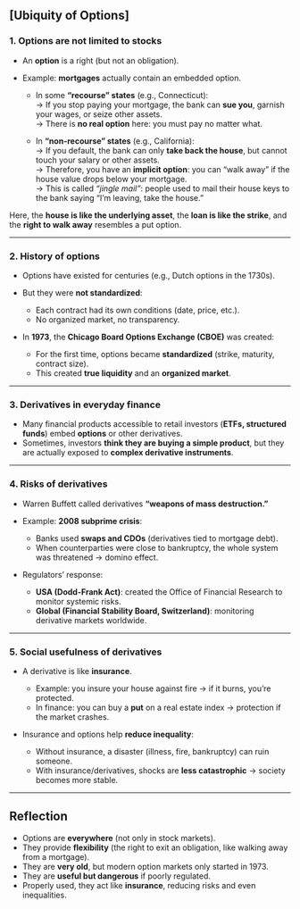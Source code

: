 ## [Ubiquity of Options]

### 1. Options are not limited to stocks

* An **option** is a right (but not an obligation).
* Example: **mortgages** actually contain an embedded option.

  * In some **“recourse” states** (e.g., Connecticut):  
    → If you stop paying your mortgage, the bank can **sue you**, garnish your wages, or seize other assets.  
    → There is **no real option** here: you must pay no matter what.  

  * In **“non-recourse” states** (e.g., California):  
    → If you default, the bank can only **take back the house**, but cannot touch your salary or other assets.  
    → Therefore, you have an **implicit option**: you can “walk away” if the house value drops below your mortgage.  
    → This is called *“jingle mail”*: people used to mail their house keys to the bank saying “I’m leaving, take the house.”  

Here, the **house is like the underlying asset**, the **loan is like the strike**, and the **right to walk away** resembles a put option.

---

### 2. History of options

* Options have existed for centuries (e.g., Dutch options in the 1730s).
* But they were **not standardized**:  

  * Each contract had its own conditions (date, price, etc.).  
  * No organized market, no transparency.  

* In **1973**, the **Chicago Board Options Exchange (CBOE)** was created:  

  * For the first time, options became **standardized** (strike, maturity, contract size).  
  * This created **true liquidity** and an **organized market**.  

---

### 3. Derivatives in everyday finance

* Many financial products accessible to retail investors (**ETFs, structured funds**) embed **options** or other derivatives.  
* Sometimes, investors **think they are buying a simple product**, but they are actually exposed to **complex derivative instruments**.  

---

### 4. Risks of derivatives

* Warren Buffett called derivatives **“weapons of mass destruction.”**  
* Example: **2008 subprime crisis**:  

  * Banks used **swaps and CDOs** (derivatives tied to mortgage debt).  
  * When counterparties were close to bankruptcy, the whole system was threatened → domino effect.  

* Regulators’ response:  

  * **USA (Dodd-Frank Act)**: created the Office of Financial Research to monitor systemic risks.  
  * **Global (Financial Stability Board, Switzerland)**: monitoring derivative markets worldwide.  

---

### 5. Social usefulness of derivatives

* A derivative is like **insurance**.  

  * Example: you insure your house against fire → if it burns, you’re protected.  
  * In finance: you can buy a **put** on a real estate index → protection if the market crashes.  

* Insurance and options help **reduce inequality**:  

  * Without insurance, a disaster (illness, fire, bankruptcy) can ruin someone.  
  * With insurance/derivatives, shocks are **less catastrophic** → society becomes more stable.  

---

## Reflection

* Options are **everywhere** (not only in stock markets).  
* They provide **flexibility** (the right to exit an obligation, like walking away from a mortgage).  
* They are **very old**, but modern option markets only started in 1973.  
* They are **useful but dangerous** if poorly regulated.  
* Properly used, they act like **insurance**, reducing risks and even inequalities.  

